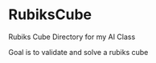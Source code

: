 RubiksCube
==========

Rubiks Cube Directory for my AI Class

Goal is to validate and solve a rubiks cube
